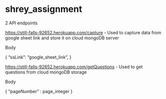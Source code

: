 # shrey_assignment

2 API endpoints

https://still-falls-92652.herokuapp.com/capture  -  Used to capture data from google sheet link and store it on cloud mongoDB server

Body

{
	“ssLink”: “google_sheet_link”,
}


https://still-falls-92652.herokuapp.com/getQuestions - Used to get questions from cloud mongoDB storage

Body

{
	“pageNumber” : page_integer
}
